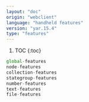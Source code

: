 ```yaml
---
layout: "doc"
origin: "webclient"
language: "handheld features"
version: "yar.15.4"
type: "features"
---
```


1. TOC
{:toc}

```js
global-features
node-features
collection-features
stategroup-features
number-features
text-features
file-features
```
